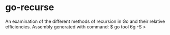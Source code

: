 # go-recurse
An examination of the different methods of recursion in Go and their relative efficiencies.
Assembly generated with command:
$ go tool 6g -S <filename> > <output>
